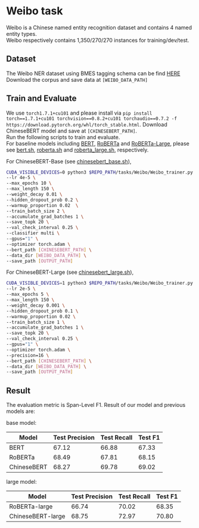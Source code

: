 # Weibo task 
Weibo is a Chinese named entity recognition dataset and contains 4 named entity types. <br>
Weibo respectively contains 1,350/270/270 instances for training/dev/test.

## Dataset
The Weibo NER dataset using BMES tagging schema can be find [HERE](https://drive.google.com/file/d/1ZRE5r-PbdNF1KeklZbt4CZrAWnc8agys/view?usp=sharing)  
Download the corpus and save data at `[WEIBO_DATA_PATH]`


## Train and Evaluate
We use `torch1.7.1+cu101` and please install via `pip install torch==1.7.1+cu101 torchvision==0.8.2+cu101 torchaudio==0.7.2 -f https://download.pytorch.org/whl/torch_stable.html`.
Download ChineseBERT model and save at `[CHINESEBERT_PATH]`.  
Run the following scripts to train and evaluate. <br>
For baseline models including [BERT](https://storage.googleapis.com/bert_models/2018_11_03/chinese_L-12_H-768_A-12.zip), [RoBERTa](https://drive.google.com/open?id=1eHM3l4fMo6DsQYGmey7UZGiTmQquHw25) and [RoBERTa-Large](https://drive.google.com/open?id=1-2vEZfIFCdM1-vJ3GD6DlSyKT4eVXMKq), please see [bert.sh](../baseline/weibo/bert.sh), [roberta.sh](../baseline/weibo/roberta.sh) and [roberta_large.sh](../baseline/weibo/roberta_large.sh), respectively. <br> 

For ChineseBERT-Base (see [chinesebert_base.sh](./chinesebert_base.sh)), 

```bash 
CUDA_VISIBLE_DEVICES=0 python3 $REPO_PATH/tasks/Weibo/Weibo_trainer.py \
--lr 4e-5 \
--max_epochs 10 \
--max_length 150 \
--weight_decay 0.01 \
--hidden_dropout_prob 0.2 \
--warmup_proportion 0.02  \
--train_batch_size 2 \
--accumulate_grad_batches 1 \
--save_topk 20 \
--val_check_interval 0.25 \
--classifier multi \
--gpus="1" \
--optimizer torch.adam \
--bert_path [CHINESEBERT_PATH] \
--data_dir [WEIBO_DATA_PATH] \
--save_path [OUTPUT_PATH] 
```

For ChineseBERT-Large (see [chinesebert_large.sh](./chinesebert_large.sh)), 

```bash
CUDA_VISIBLE_DEVICES=1 python3 $REPO_PATH/tasks/Weibo/Weibo_trainer.py \
--lr 2e-5 \
--max_epochs 5 \
--max_length 150 \
--weight_decay 0.001 \
--hidden_dropout_prob 0.1 \
--warmup_proportion 0.02 \
--train_batch_size 1 \
--accumulate_grad_batches 1 \
--save_topk 20 \
--val_check_interval 0.25 \
--gpus="1" \
--optimizer torch.adam \
--precision=16 \
--bert_path [CHINESEBERT_PATH] \
--data_dir [WEIBO_DATA_PATH] \
--save_path [OUTPUT_PATH] 
```

## Result
The evaluation metric is Span-Level F1. 
Result of our model and previous models are:

base model: 

| Model  |  Test Precision |  Test Recall |  Test F1 |  
|  ----  | ----  | ----  | ----  |
| BERT | 67.12 | 66.88 |  67.33 |
| RoBERTa | 68.49 | 67.81 | 68.15 |
| ChineseBERT | 68.27 | 69.78 | 69.02 |

large model:

| Model  |  Test Precision |  Test Recall |  Test F1 |  
|   ---- | ----  | ----  | ----  |
| RoBERTa-large |  66.74 | 70.02 | 68.35 |
| ChineseBERT-large | 68.75 | 72.97 | 70.80 |
